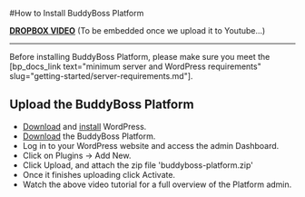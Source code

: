#How to Install BuddyBoss Platform

[**DROPBOX VIDEO**](https://www.dropbox.com/s/yv4ks864rbw0z7n/installing-plaform.mp4?raw=1)
(To be embedded once we upload it to Youtube...)

---

Before installing BuddyBoss Platform, please make sure you meet the [bp_docs_link text="minimum server and WordPress requirements" slug="getting-started/server-requirements.md"].

Upload the BuddyBoss Platform
-------------------------------

*   [Download](https://wordpress.org/download/) and [install](https://wordpress.org/support/article/how-to-install-wordpress/) WordPress.
*   [Download](https://www.buddyboss.com/) the BuddyBoss Platform.
*   Log in to your WordPress website and access the admin Dashboard.
*   Click on Plugins -> Add New.
*   Click Upload, and attach the zip file 'buddyboss-platform.zip'
*   Once it finishes uploading click Activate.
*   Watch the above video tutorial for a full overview of the Platform admin.